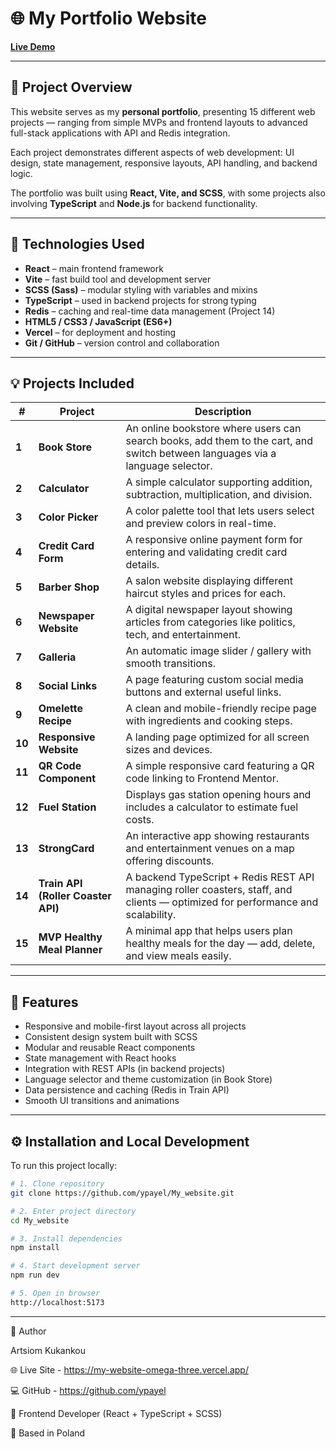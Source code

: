 # 🌐 My Portfolio Website

[**Live Demo**](https://my-website-omega-three.vercel.app/)  

---

## 🧭 Project Overview

This website serves as my **personal portfolio**, presenting 15 different web projects — ranging from simple MVPs and frontend layouts to advanced full-stack applications with API and Redis integration.  

Each project demonstrates different aspects of web development: UI design, state management, responsive layouts, API handling, and backend logic.  

The portfolio was built using **React, Vite, and SCSS**, with some projects also involving **TypeScript** and **Node.js** for backend functionality.

---

## 🧱 Technologies Used

- **React** – main frontend framework  
- **Vite** – fast build tool and development server  
- **SCSS (Sass)** – modular styling with variables and mixins  
- **TypeScript** – used in backend projects for strong typing  
- **Redis** – caching and real-time data management (Project 14)  
- **HTML5 / CSS3 / JavaScript (ES6+)**  
- **Vercel** – for deployment and hosting  
- **Git / GitHub** – version control and collaboration  

---

## 💡 Projects Included

| # | Project | Description |
|---|----------|-------------|
| **1** | **Book Store** | An online bookstore where users can search books, add them to the cart, and switch between languages via a language selector. |
| **2** | **Calculator** | A simple calculator supporting addition, subtraction, multiplication, and division. |
| **3** | **Color Picker** | A color palette tool that lets users select and preview colors in real-time. |
| **4** | **Credit Card Form** | A responsive online payment form for entering and validating credit card details. |
| **5** | **Barber Shop** | A salon website displaying different haircut styles and prices for each. |
| **6** | **Newspaper Website** | A digital newspaper layout showing articles from categories like politics, tech, and entertainment. |
| **7** | **Galleria** | An automatic image slider / gallery with smooth transitions. |
| **8** | **Social Links** | A page featuring custom social media buttons and external useful links. |
| **9** | **Omelette Recipe** | A clean and mobile-friendly recipe page with ingredients and cooking steps. |
| **10** | **Responsive Website** | A landing page optimized for all screen sizes and devices. |
| **11** | **QR Code Component** | A simple responsive card featuring a QR code linking to Frontend Mentor. |
| **12** | **Fuel Station** | Displays gas station opening hours and includes a calculator to estimate fuel costs. |
| **13** | **StrongCard** | An interactive app showing restaurants and entertainment venues on a map offering discounts. |
| **14** | **Train API (Roller Coaster API)** | A backend TypeScript + Redis REST API managing roller coasters, staff, and clients — optimized for performance and scalability. |
| **15** | **MVP Healthy Meal Planner** | A minimal app that helps users plan healthy meals for the day — add, delete, and view meals easily. |

---

## 📱 Features

- Responsive and mobile-first layout across all projects  
- Consistent design system built with SCSS  
- Modular and reusable React components  
- State management with React hooks  
- Integration with REST APIs (in backend projects)  
- Language selector and theme customization (in Book Store)  
- Data persistence and caching (Redis in Train API)  
- Smooth UI transitions and animations  

---

## ⚙️ Installation and Local Development

To run this project locally:

```bash
# 1. Clone repository
git clone https://github.com/ypayel/My_website.git

# 2. Enter project directory
cd My_website

# 3. Install dependencies
npm install

# 4. Start development server
npm run dev

# 5. Open in browser
http://localhost:5173
```
---

👤 Author

Artsiom Kukankou

🌐 Live Site - https://my-website-omega-three.vercel.app/

💻 GitHub - https://github.com/ypayel

🧠 Frontend Developer (React + TypeScript + SCSS)

📍 Based in Poland